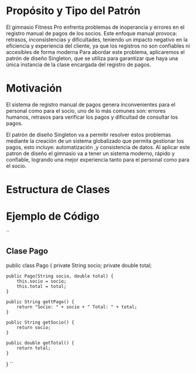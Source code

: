 # Propósito y Tipo del Patrón
El gimnasio Fitness Pro enfrenta problemas de inoperancia y errores en el registro manual de pagos de los socios. Este enfoque manual provoca: retrasos, inconsistencias y dificultades, teniendo un impacto negativo en la eficiencia y experiencia del cliente, ya que los registros no son confiables ni accesibles de forma moderna
Para abordar este problema, aplicaremos el patrón de diseño Singleton, que se utiliza para garantizar que haya una única instancia de la clase encargada del registro de pagos.

# Motivación
El sistema de registro manual de pagos genera inconvenientes para el personal como para el socio, uno de lo más comunes son: errores humanos, retrasos para verificar los pagos y dificultad de consultar los pagos.

El patrón de diseño Singleton va a permitir resolver estos problemas mediante la creación de un sistema globalizado que permita gestionar los pagos, esto incluye: automatización ,y consistencia de datos.
Al aplicar este patron de diseño el gimnasio va a tener un sistema moderno, rápido y confiable, logrando una mejor experiencia tanto para el personal como para el socio.

# Estructura de Clases

# Ejemplo de Código

``
## Clase Pago

public class Pago {
    private String socio;
    private double total;

    public Pago(String socio, double total) {
        this.socio = socio;
        this.total = total;
    }

    public String gettPago() {
        return "Socio: " + socio + " Total: " + total;
    }

    public String getSocio() {
        return socio;
    }

    public double getTotal() {
        return total;
    }
}
``
